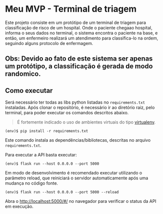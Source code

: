# Meu MVP - Terminal de triagem

Este projeto consiste em um protótipo de um terminal de triagem para classificação de risco de um hospital.
Onde o paciente chegaao hospital, 
informa o seus dados no terminal, 
o sistema encontra o paciente na base, 
e então, um enfermeiro realizará um atendimento para classifica-lo na ordem, seguindo alguns protocolo de enfermagem.

Obs: Devido ao fato de este sistema ser apenas um protótipo, a classificação é gerada de modo randomico.
---
## Como executar 


Será necessário ter todas as libs python listadas no `requirements.txt` instaladas.
Após clonar o repositório, é necessário ir ao diretório raiz, pelo terminal, para poder executar os comandos descritos abaixo.

> É fortemente indicado o uso de ambientes virtuais do tipo [virtualenv](https://virtualenv.pypa.io/en/latest/installation.html).

```
(env)$ pip install -r requirements.txt
```

Este comando instala as dependências/bibliotecas, descritas no arquivo `requirements.txt`.

Para executar a API  basta executar:

```
(env)$ flask run --host 0.0.0.0 --port 5000
```

Em modo de desenvolvimento é recomendado executar utilizando o parâmetro reload, que reiniciará o servidor
automaticamente após uma mudança no código fonte. 

```
(env)$ flask run --host 0.0.0.0 --port 5000 --reload
```

Abra o [http://localhost:5000/#/](http://localhost:5000/#/) no navegador para verificar o status da API em execução.
